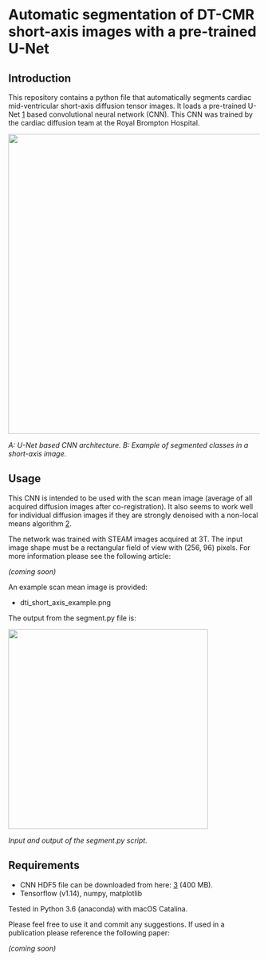 # Automatic segmentation of DT-CMR short-axis images with a pre-trained U-Net

## Introduction

This repository contains a python file that automatically segments cardiac mid-ventricular short-axis diffusion tensor images. It loads a pre-trained U-Net [1] based convolutional neural network (CNN). This CNN was trained by the cardiac diffusion team at the Royal Brompton Hospital.

<p align="left">
<img src="https://github.com/ImperialCollegeLondon/DT_CMR_short_axis_conv_net/blob/master/figure_01.png" width="600px"/>
</p>

*A: U-Net based CNN architecture. B: Example of segmented classes in a short-axis image.*

## Usage
This CNN is intended to be used with the scan mean image (average of all acquired diffusion images after co-registration). It also seems to work well for individual diffusion images if they are strongly denoised with a non-local means algorithm [2].

The network was trained with STEAM images acquired at 3T. The input image shape must be a rectangular field of view with (256, 96) pixels. For more information please see the following article:

*(coming soon)*

An example scan mean image is provided:

- dti_short_axis_example.png

The output from the segment.py file is:

<p align="left">
<img src="https://github.com/ImperialCollegeLondon/DT_CMR_short_axis_conv_net/blob/master/figure_02.png" width="400px"/>
</p>

*Input and output of the segment.py script.*

## Requirements

- CNN HDF5 file can be downloaded from here: [3] (400 MB).
- Tensorflow (v1.14), numpy, matplotlib

Tested in Python 3.6 (anaconda) with macOS Catalina. 

Please feel free to use it and commit any suggestions. If used in a publication please reference the following paper:

*(coming soon)*

[1]: https://en.wikipedia.org/wiki/U-Net
[2]: https://en.wikipedia.org/wiki/Non-local_means
[3]: https://imperialcollegelondon.box.com/s/kyskr9fuo6z81ecvpncauq7xmhxtfkil

[figure_01]: https://github.com/ImperialCollegeLondon/DT_CMR_short_axis_conv_net/blob/master/figure_01.png
